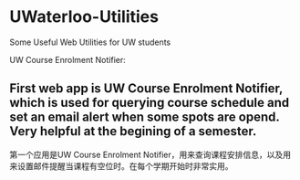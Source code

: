 UWaterloo-Utilities
===================

Some Useful Web Utilities for UW students

UW Course Enrolment Notifier:

First web app is UW Course Enrolment Notifier, which is used for querying course schedule and set an email alert when some spots are opend. Very helpful at the begining of a semester.
--------------------------------
第一个应用是UW Course Enrolment Notifier，用来查询课程安排信息，以及用来设置邮件提醒当课程有空位时。在每个学期开始时非常实用。
